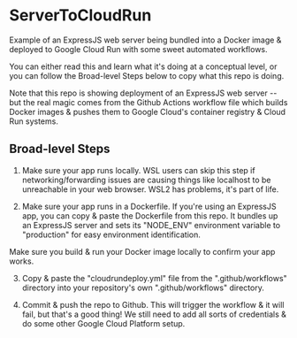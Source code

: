 # ServerToCloudRun
 Example of an ExpressJS web server being bundled into a Docker image & deployed to Google Cloud Run with some sweet automated workflows.

You can either read this and learn what it's doing at a conceptual level, or you can follow the Broad-level Steps below to copy what this repo is doing. 

Note that this repo is showing deployment of an ExpressJS web server -- but the real magic comes from the Github Actions workflow file which builds Docker images & pushes them to Google Cloud's container registry & Cloud Run systems.

## Broad-level Steps

1. Make sure your app runs locally.
WSL users can skip this step if networking/forwarding issues are causing things like localhost to be unreachable in your web browser. WSL2 has problems, it's part of life.

2. Make sure your app runs in a Dockerfile.
If you're using an ExpressJS app, you can copy & paste the Dockerfile from this repo. It bundles up an ExpressJS server and sets its "NODE_ENV" environment variable to "production" for easy environment identification.

Make sure you build & run your Docker image locally to confirm your app works.

3. Copy & paste the "cloudrundeploy.yml" file from the ".github/workflows" directory into your repository's own ".github/workflows" directory.

4. Commit & push the repo to Github.
This will trigger the workflow & it will fail, but that's a good thing! We still need to add all sorts of credentials & do some other Google Cloud Platform setup.


